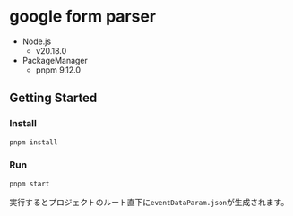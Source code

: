 # google form parser

- Node.js
  - v20.18.0
- PackageManager
  - pnpm 9.12.0

## Getting Started

### Install

```bash
pnpm install
```

### Run

```bash
pnpm start
```

実行するとプロジェクトのルート直下に`eventDataParam.json`が生成されます。